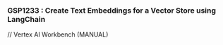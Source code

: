 ### GSP1233 :  Create Text Embeddings for a Vector Store using LangChain 

// Vertex AI Workbench (MANUAL)
